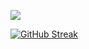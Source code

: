 ![](https://komarev.com/ghpvc/?username=ThomasVerhoeven1998&color=brightgreen)

[![GitHub Streak](https://streak-stats.demolab.com?user=ThomasVerhoeven1998&theme=tokyonight&hide_border=true&exclude_days=Sun%2CSat)](https://git.io/streak-stats)
